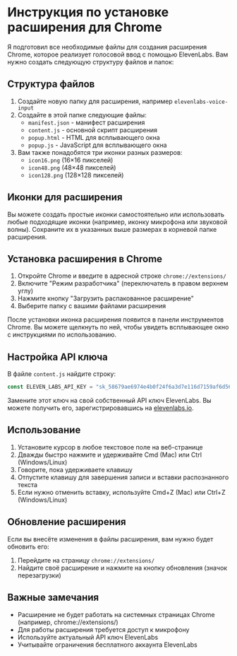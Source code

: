 # Инструкция по установке расширения для Chrome

Я подготовил все необходимые файлы для создания расширения Chrome, которое реализует голосовой ввод с помощью ElevenLabs. Вам нужно создать следующую структуру файлов и папок:

## Структура файлов

1. Создайте новую папку для расширения, например `elevenlabs-voice-input`
2. Создайте в этой папке следующие файлы:
   - `manifest.json` - манифест расширения 
   - `content.js` - основной скрипт расширения
   - `popup.html` - HTML для всплывающего окна
   - `popup.js` - JavaScript для всплывающего окна
3. Вам также понадобятся три иконки разных размеров:
   - `icon16.png` (16×16 пикселей)
   - `icon48.png` (48×48 пикселей)
   - `icon128.png` (128×128 пикселей)

## Иконки для расширения

Вы можете создать простые иконки самостоятельно или использовать любые подходящие иконки (например, иконку микрофона или звуковой волны). Сохраните их в указанных выше размерах в корневой папке расширения.

## Установка расширения в Chrome

1. Откройте Chrome и введите в адресной строке `chrome://extensions/`
2. Включите "Режим разработчика" (переключатель в правом верхнем углу)
3. Нажмите кнопку "Загрузить распакованное расширение"
4. Выберите папку с вашими файлами расширения

После установки иконка расширения появится в панели инструментов Chrome. Вы можете щелкнуть по ней, чтобы увидеть всплывающее окно с инструкциями по использованию.

## Настройка API ключа

В файле `content.js` найдите строку:

```javascript
const ELEVEN_LABS_API_KEY = "sk_58679ae6974e4b0f24f6a3d7e116d7159af6d56f4c16102a";
```

Замените этот ключ на свой собственный API ключ ElevenLabs. Вы можете получить его, зарегистрировавшись на [elevenlabs.io](https://elevenlabs.io/).

## Использование

1. Установите курсор в любое текстовое поле на веб-странице
2. Дважды быстро нажмите и удерживайте Cmd (Mac) или Ctrl (Windows/Linux)
3. Говорите, пока удерживаете клавишу
4. Отпустите клавишу для завершения записи и вставки распознанного текста
5. Если нужно отменить вставку, используйте Cmd+Z (Mac) или Ctrl+Z (Windows/Linux)

## Обновление расширения

Если вы внесёте изменения в файлы расширения, вам нужно будет обновить его:

1. Перейдите на страницу `chrome://extensions/`
2. Найдите своё расширение и нажмите на кнопку обновления (значок перезагрузки)

## Важные замечания

- Расширение не будет работать на системных страницах Chrome (например, chrome://extensions/)
- Для работы расширения требуется доступ к микрофону
- Используйте актуальный API ключ ElevenLabs
- Учитывайте ограничения бесплатного аккаунта ElevenLabs